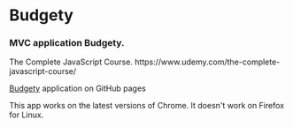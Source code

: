 <h1>Budgety</h1>
<h3>MVC application Budgety.</h3>
<p>The Complete JavaScript Course. https://www.udemy.com/the-complete-javascript-course/</p>
<p><a href="https://romanyusupov2016.github.io/Budgety/index.html">Budgety</a> application on GitHub pages</p>
This app works on the latest versions of Chrome. It doesn't work on Firefox for Linux.